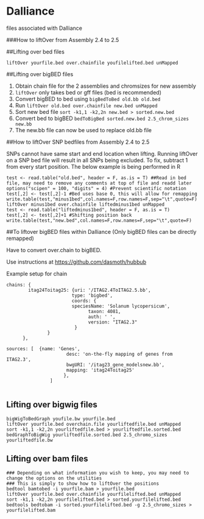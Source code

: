 # Dalliance
files associated with Dalliance

###How to liftOver from Assembly 2.4 to 2.5

##Lifting over bed files
```
liftOver yourfile.bed over.chainfile youfilelifted.bed unMapped
```

##Lifting over bigBED files

1. Obtain chain file for the 2 assemblies and chromsizes for new assembly
2. `liftOver` only takes bed or gff files (bed is recommended)
3. Convert bigBED to bed using `bigBedToBed old.bb old.bed`
4. Run `liftOver old.bed over.chainfile new.bed unMapped`
5. Sort new bed file `sort -k1,1 -k2,2n new.bed > sorted.new.bed`
6. Convert bed to bigBED `bedToBigBed sorted.new.bed 2.5_chrom_sizes new.bb`
7. The new.bb file can now be used to replace old.bb file

##How to liftOver SNP bedfiles from Assembly 2.4 to 2.5

SNPs cannot have same start and end location when lifting. Running liftOver on a SNP bed file will result in all SNPs being excluded. To fix, subtract 1 from every start position. The below example is being performed in R

```
test <- read.table("old.bed", header = F, as.is = T) ##Read in bed file, may need to remove any comments at top of file and readd later
options("scipen" = 100, "digits" = 4) #Prevent scientific notation
test[,2] <- test[,2]-1 #Bed uses base 0, this will allow for remapping
write.table(test,"minus1bed",col.names=F,row.names=F,sep="\t",quote=F)
liftOver minus1bed over.chainfile liftedminus1bed unMapped
test <- read.table("liftedminus1bed", header = F, as.is = T)
test[,2] <- test[,2]+1 #Shifting position back
write.table(test,"new.bed",col.names=F,row.names=F,sep="\t",quote=F)
```

##To liftover bigBED files within Dalliance (Only bigBED files can be directly remapped)

Have to convert over.chain to bigBED.

Use instructions at https://github.com/dasmoth/hubbub

Example setup for chain
```
chains: {
        itag24Toitag25: {uri: '/ITAG2.4ToITAG2.5.bb',
                        type: 'bigbed',
                        coords: {
                        speciesName: 'Solanum lycopersicum',
                              taxon: 4081,
                              auth: ' ',
                              version: "ITAG2.3"
                         }        
               }      
      },
      
sources: [  {name: 'Genes',
                      desc: 'on-the-fly mapping of genes from ITAG2.3',
                      bwgURI: '/itag23_gene_modelsnew.bb',
                      mapping: 'itag24Toitag25'
                     },
                ]
                
 ``` 
  
## Lifting over bigwig files

```
bigWigToBedGraph youfile.bw yourfile.bed
liftOver yourfile.bed overchain.file yourliftedfile.bed unMapped
sort -k1,1 -k2,2n yourliftedfile.bed > yourliftedfile.sorted.bed
bedGraphToBigWig yourliftedfile.sorted.bed 2.5_chromo_sizes yourliftedfile.bw
```
## Lifting over bam files

```
### Depending on what information you wish to keep, you may need to change the options on the utilities
### This is simply to show how to liftOver the positions
bedtool bamtobed -i yourfile.bam > yourfile.bed
liftOver yourfile.bed over.chainfile yourfilelifted.bed unMapped
sort -k1,1 -k2,2n yourfilelifted.bed > sorted.yourfilelifted.bed
bedtools bedtobam -i sorted.yourfilelifted.bed -g 2.5_chromo_sizes > yourfilelifted.bam
```
